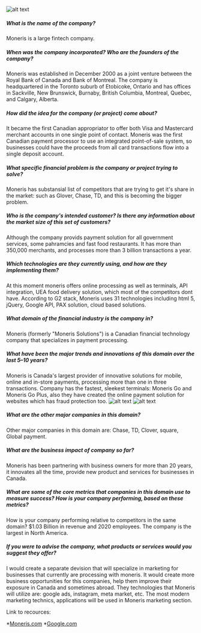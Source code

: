 ![alt text](https://github.com/AnnaKass1/homework1/tree/main/Images/moneris_logo.jpg "Moneris.com")

##### What is the name of the company?
Moneris is a large fintech company.
##### When was the company incorporated? Who are the founders of the company?
Moneris was established in December 2000 as a joint venture between the Royal Bank of Canada and Bank of Montreal. 
The company is headquartered in the Toronto suburb of Etobicoke, Ontario and has offices in Sackville, New Brunswick, 
Burnaby, British Columbia, Montreal, Quebec, and Calgary, Alberta.
##### How did the idea for the company (or project) come about?
It became the first Canadian appropriator to offer both Visa and Mastercard merchant accounts in one single point of contact.
Moneris was the first Canadian payment processor to use an integrated point-of-sale system, so businesses could have the 
proceeds from all card transactions flow into a single deposit account. 
##### What specific financial problem is the company or project trying to solve?
Moneris has substansial list of competitors that are trying to get it's share in the market: such as Glover, Chase, 
TD, and this is becoming the bigger problem.
##### Who is the company's intended customer?  Is there any information about the market size of this set of customers?
Although the company provids payment solution for all government services, some pahramcies and fast food restaurants. It has more than
350,000 merchants, and processes more than 3 billion transactions a year.
##### Which technologies are they currently using, and how are they implementing them?
At this moment moneris offers online processing as well as terminals, API integration, UEA food delivery solution, which most of the competitors dont have.
According to G2 stack, Moneris uses 31 technologies including html 5, jQuery, Google API, PAX solution, cloud based 
solutions.
##### What domain of the financial industry is the company in?
Moneris (formerly "Moneris Solutions") is a Canadian financial technology company that specializes in payment processing.
##### What have been the major trends and innovations of this domain over the last 5–10 years?
Moneris is Canada's largest provider of innovative solutions for mobile, online and in-store payments, processing more than one in three transactions.
Company has the fastest, sleekest terminals: Moneris Go and Moneris Go Plus, also they have created the online payment solution for websites which has fraud protection too.
![alt text](https://github.com/AnnaKass1/homework1/tree/main/Images/monerisgo.jpg "Moneris.com")
![alt text](https://github.com/AnnaKass1/homework1/tree/main/Images/monerisgop.jpg "Moneris.com")
##### What are the other major companies in this domain?
Other major companies in this domain are: Chase, TD, Clover, square, Global payment.

##### What are the business impact of company so far?

Moneris has been partnering with business owners for more than 20 years, it innovates all the time, provide new product and services for businesses in Canada.

##### What are some of the core metrics that companies in this domain use to measure success? How is your company performing, based on these metrics?
 How is your company performing relative to competitors in the same domain?
$1.03 Billion in revenue and 2020 employees. The company is the largest in North America.
##### If you were to advise the company, what products or services would you suggest they offer?
I would create a separate devision that will specialize in marketing for businesses that currently are processing with moneris.
It would create more business opportunities for this companies, help them improve their exposure in Canada and sometimes abroad.
They technologies that Moneris will utilize are: google ads, instagram, meta market, etc.
The most modern marketing technics, applications will be used in Moneris marketing section.


Link to recources:

  *[Moneris.com](https://www.moneris.com)
  *[Google.com](https://www.google.com)

